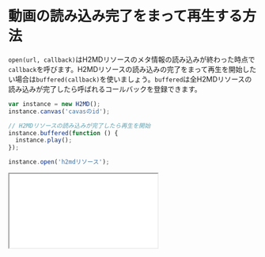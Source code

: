 # 動画の読み込み完了をまって再生する方法

`open(url, callback)`はH2MDリソースのメタ情報の読み込みが終わった時点で`callback`を呼びます。H2MDリソースの読み込みの完了をまって再生を開始したい場合は`buffered(callback)`を使いましょう。`buffered`は全H2MDリソースの読み込みが完了したら呼ばれるコールバックを登録できます。

```js
var instance = new H2MD();
instance.canvas('cavasのid');

// H2MDリソースの読み込みが完了したら再生を開始
instance.buffered(function () {
  instance.play();
});

instance.open('h2mdリソース');
```

<iframe src="./demo_buffered_play.html"></iframe>
